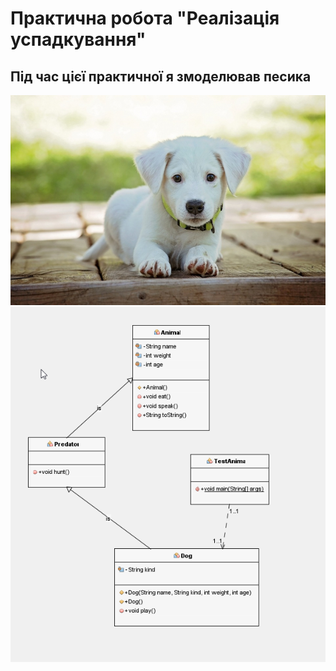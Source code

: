 # Практична робота "Реалізація успадкування"
## Під час цієї практичної я змоделював песика
![](https://github.com/ppc-ntu-khpi/35-inheritance-legendoru/blob/master/images/dog.jpg)
![](https://github.com/ppc-ntu-khpi/35-inheritance-legendoru/blob/master/images/dog-diagram.png)


